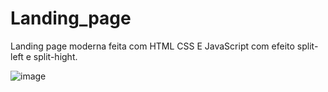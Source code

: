 # Landing_page
Landing page moderna feita com HTML CSS E JavaScript com efeito split-left e split-hight.

![image](https://user-images.githubusercontent.com/77867650/155333034-f095aa62-7ae3-408d-b69e-a09e9c96f894.png)

